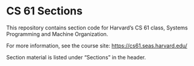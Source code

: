 CS 61 Sections
==============

This repository contains section code for Harvard’s CS 61 class, Systems
Programming and Machine Organization.

For more information, see the course site:
https://cs61.seas.harvard.edu/

Section material is listed under “Sections” in the header.
